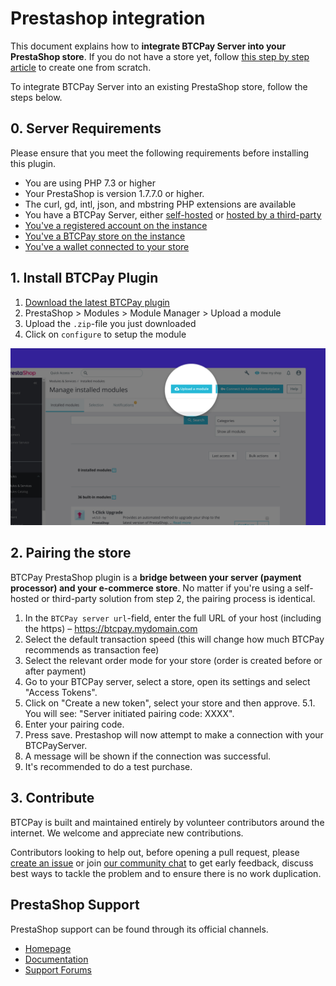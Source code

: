 # Prestashop integration

This document explains how to **integrate BTCPay Server into your PrestaShop store**.
If you do not have a store yet, follow [this step by step article](https://blog.templatetoaster.com/how-to-install-prestashop/) to create one from scratch.

To integrate BTCPay Server into an existing PrestaShop store, follow the steps below.

## 0. Server Requirements

Please ensure that you meet the following requirements before installing this plugin.

+ You are using PHP 7.3 or higher
+ Your PrestaShop is version 1.7.7.0 or higher.
+ The curl, gd, intl, json, and mbstring PHP extensions are available
+ You have a BTCPay Server, either [self-hosted](./Deployment.md) or [hosted by a third-party](./ThirdPartyHosting.md)
+ [You've a registered account on the instance](./RegisterAccount.md)
+ [You've a BTCPay store on the instance](./CreateStore.md)
+ [You've a wallet connected to your store](./WalletSetup.md)

## 1. Install BTCPay Plugin

1. [Download the latest BTCPay plugin](https://github.com/btcpayserver/prestashop-plugin/releases)
2. PrestaShop > Modules > Module Manager > Upload a module
3. Upload the `.zip`-file you just downloaded
4. Click on `configure` to setup the module

![BTCPay PrestaShop plugin installation](./img/BTCPay-PrestaShop-Modules-Install.jpg)

## 2. Pairing the store

BTCPay PrestaShop plugin is a **bridge between your server (payment processor) and your e-commerce store**.
No matter if you're using a self-hosted or third-party solution from step 2, the pairing process is identical.

1. In the `BTCPay server url`-field, enter the full URL of your host (including the https) – https://btcpay.mydomain.com
2. Select the default transaction speed (this will change how much BTCPay recommends as transaction fee)
3. Select the relevant order mode for your store (order is created before or after payment)
4. Go to your BTCPay server, select a store, open its settings and select "Access Tokens".
5. Click on "Create a new token", select your store and then approve.
  5.1. You will see: "Server initiated pairing code: XXXX".
6. Enter your pairing code.
7. Press save. Prestashop will now attempt to make a connection with your BTCPayServer.
8. A message will be shown if the connection was successful.
9. It's recommended to do a test purchase.

## 3. Contribute

BTCPay is built and maintained entirely by volunteer contributors around the internet. We welcome and appreciate new contributions.

Contributors looking to help out, before opening a pull request, please [create an issue](https://github.com/btcpayserver/prestashop-plugin/issues/new/choose)
or join [our community chat](https://chat.btcpayserver.org) to get early feedback, discuss best ways to tackle the problem and to ensure there is no work duplication.

## PrestaShop Support

PrestaShop support can be found through its official channels.

* [Homepage](https://www.prestashop.com)
* [Documentation](https://doc.prestashop.com)
* [Support Forums](https://www.prestashop.com/forums)
